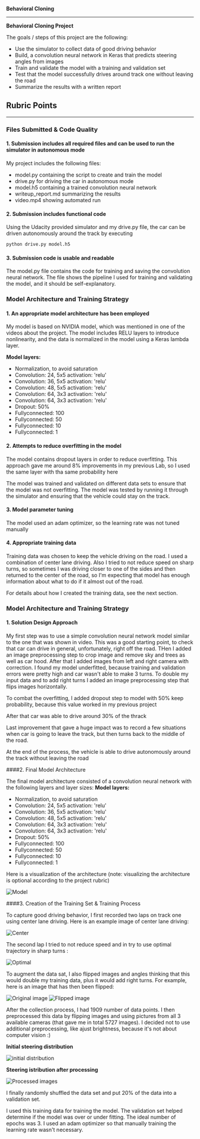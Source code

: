 **Behavioral Cloning** 

---

**Behavioral Cloning Project**

The goals / steps of this project are the following:
* Use the simulator to collect data of good driving behavior
* Build, a convolution neural network in Keras that predicts steering angles from images
* Train and validate the model with a training and validation set
* Test that the model successfully drives around track one without leaving the road
* Summarize the results with a written report


[//]: # (Image References)

[InitialImages]: ./images/InitialImages.png "Initial images"
[ProcessedImages]: ./images/ProcessedImages.png "Processed images"
[Model]: ./images/Model.png "Model"
[OriginalImage]: ./images/original.jpg "Initial image"
[FlippedImage]: ./images/flipped.jpg "Flipped image"
[DriveCenter]: ./images/drive_center.jpg "Center"
[Optimal]: ./images/Optimal.png "Optimal"

## Rubric Points

---

### Files Submitted & Code Quality

#### 1. Submission includes all required files and can be used to run the simulator in autonomous mode

My project includes the following files:
* model.py containing the script to create and train the model
* drive.py for driving the car in autonomous mode
* model.h5 containing a trained convolution neural network 
* writeup_report.md summarizing the results
* video.mp4 showing automated run

#### 2. Submission includes functional code
Using the Udacity provided simulator and my drive.py file, the car can be driven autonomously around the track by executing 
```sh
python drive.py model.h5
```

#### 3. Submission code is usable and readable

The model.py file contains the code for training and saving the convolution neural network. The file shows the pipeline I used for training and validating the model, and it should be self-explanatory.

### Model Architecture and Training Strategy

#### 1. An appropriate model architecture has been employed

My model is based on NVIDIA model, which was mentioned in one of the videos about the project.
The model includes RELU layers to introduce nonlinearity, and the data is normalized in the model using a Keras lambda layer. 

**Model layers:**
* Normalization, to avoid saturation
* Convolution: 24, 5x5 activation: 'relu'
* Convolution: 36, 5x5 activation: 'relu'
* Convolution: 48, 5x5 activation: 'relu'
* Convolution: 64, 3x3 activation: 'relu'
* Convolution: 64, 3x3 activation: 'relu'
* Dropout: 50%
* Fullyconnected: 100
* Fullyconnected: 50
* Fullyconnected: 10
* Fullyconnected: 1

#### 2. Attempts to reduce overfitting in the model

The model contains dropout layers in order to reduce overfitting. This approach gave me around 8% improvements in my previous Lab, so I used the same layer with tha same probability here

The model was trained and validated on different data sets to ensure that the model was not overfitting. The model was tested by running it through the simulator and ensuring that the vehicle could stay on the track.

#### 3. Model parameter tuning

The model used an adam optimizer, so the learning rate was not tuned manually

#### 4. Appropriate training data

Training data was chosen to keep the vehicle driving on the road. I used a combination of center lane driving. Also I tried to not reduce speed on sharp turns, so sometimes I was driving closer to one of the sides and then returned to the center of the road, so I'm expecting that model has enough information about what to do if it almost out of the road.

For details about how I created the training data, see the next section. 

### Model Architecture and Training Strategy

#### 1. Solution Design Approach

My first step was to use a simple convolution neural network model similar to the one that was shown in video. This was a good starting point, to check that car can drive in general, unfortunately, right off the road.
THen I added an image preprocessing step to crop image and remove sky and trees as well as car hood. After that I added images from left and right camera with correction. I found my model underfitted, because training and validation errors were pretty high and car wasn't able to make 3 turns. To double my input data and to add right turns I added an image preprocessing step that flips images horizontally.

To combat the overfitting, I added dropout step to model with 50% keep probability, because this value worked in my previous project

After that car was able to drive around 30% of the thrack

Last improvement that gave a huge impact was to record a few situations when car is going to leave the track, but then turns back to the middle of the road.

At the end of the process, the vehicle is able to drive autonomously around the track without leaving the road

####2. Final Model Architecture

The final model architecture consisted of a convolution neural network with the following layers and layer sizes:
**Model layers:**
* Normalization, to avoid saturation
* Convolution: 24, 5x5 activation: 'relu'
* Convolution: 36, 5x5 activation: 'relu'
* Convolution: 48, 5x5 activation: 'relu'
* Convolution: 64, 3x3 activation: 'relu'
* Convolution: 64, 3x3 activation: 'relu'
* Dropout: 50%
* Fullyconnected: 100
* Fullyconnected: 50
* Fullyconnected: 10
* Fullyconnected: 1

Here is a visualization of the architecture (note: visualizing the architecture is optional according to the project rubric)

![Model][Model]

####3. Creation of the Training Set & Training Process

To capture good driving behavior, I first recorded two laps on track one using center lane driving. Here is an example image of center lane driving:

![Center][DriveCenter]

The second lap I tried to not reduce speed and in try to use optimal trajectory in sharp turns  :

![Optimal][Optimal]

To augment the data sat, I also flipped images and angles thinking that this would double my training data, plus it would add right turns. For example, here is an image that has then been flipped:

![Original image][OriginalImage]
![Flipped image][FlippedImage]


After the collection process, I had 1909 number of data points. I then preprocessed this data by flipping images and using pictures from all 3 available cameras (that gave me in total 5727 images). I decided not to use additional preprocessing, like ajust brightness, because it's not about computer vision :)

**Initial steering distribution**

![initial distribution][InitialImages]

**Steering istribution after processing**

![Processed images][ProcessedImages]

I finally randomly shuffled the data set and put 20% of the data into a validation set. 

I used this training data for training the model. The validation set helped determine if the model was over or under fitting. The ideal number of epochs was 3. I used an adam optimizer so that manually training the learning rate wasn't necessary.
